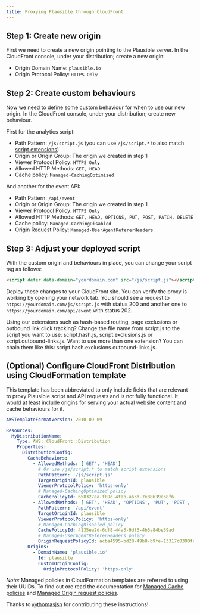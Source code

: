 ```yaml
---
title: Proxying Plausible through CloudFront
---
```


## Step 1: Create new origin

First we need to create a new origin pointing to the Plausible server. In the CloudFront console, under your distribution; create a new origin:

-   Origin Domain Name: `plausible.io`
-   Origin Protocol Policy: `HTTPS Only`

## Step 2: Create custom behaviours

Now we need to define some custom behaviour for when to use our new origin. In the CloudFront console, under your distribution; create new behaviour.

First for the analytics script:

- Path Pattern: `/js/script.js` (you can use `/js/script.*` to also match [script extensions](https://plausible.io/docs/script-extensions))
- Origin or Origin Group: The origin we created in step 1
- Viewer Protocol Policy: `HTTPS Only`
- Allowed HTTP Methods: `GET, HEAD`
- Cache policy: `Managed-CachingOptimized`

And another for the event API:

- Path Pattern: `/api/event`
- Origin or Origin Group: The origin we created in step 1
- Viewer Protocol Policy: `HTTPS Only`
- Allowed HTTP Methods: `GET, HEAD, OPTIONS, PUT, POST, PATCH, DELETE`
- Cache policy: `Managed-CachingDisabled`
- Origin Request Policy: `Managed-UserAgentRefererHeaders`

## Step 3: Adjust your deployed script

With the custom origin and behaviours in place, you can change your script tag as follows:

```html
<script defer data-domain="yourdomain.com" src="/js/script.js"></script>
```

Deploy these changes to your CloudFront site. You can verify the proxy is working by opening your network tab. You should see a request to
`https://yourdomain.com/js/script.js` with status 200 and another one to `https://yourdomain.com/api/event` with status 202.

Using our extensions such as hash-based routing, page exclusions or outbound link click tracking? Change the file name from script.js to the script you want to use: script.hash.js, script.exclusions.js or script.outbound-links.js. Want to use more than one extension? You can chain them like this: script.hash.exclusions.outbound-links.js.

## (Optional) Configure CloudFront Distribution using CloudFormation template

This template has been abbreviated to only include fields that are relevant to proxy Plausible script and API requests and is not fully functional. It would at least include origins for serving your actual website content and cache behaviours for it.

```yaml
AWSTemplateFormatVersion: 2010-09-09

Resources:
  MyDistributionName:
    Type: AWS::CloudFront::Distribution
    Properties:
      DistributionConfig:
        CacheBehaviors:
          - AllowedMethods: ['GET', 'HEAD']
            # Or use /js/script.* to match script extensions
            PathPattern: '/js/script.js'
            TargetOriginId: plausible
            ViewerProtocolPolicy: 'https-only'
            # Managed-CachingOptimized policy
            CachePolicyId: 658327ea-f89d-4fab-a63d-7e88639e58f6
          - AllowedMethods: ['GET', 'HEAD', 'OPTIONS', 'PUT', 'POST', 'PATCH', 'DELETE']
            PathPattern: '/api/event'
            TargetOriginId: plausible
            ViewerProtocolPolicy: 'https-only'
            # Managed-CachingDisabled policy
            CachePolicyId: 4135ea2d-6df8-44a3-9df3-4b5a84be39ad
            # Managed-UserAgentRefererHeaders policy
            OriginRequestPolicyId: acba4595-bd28-49b8-b9fe-13317c0390fa
        Origins:
          - DomainName: 'plausible.io'
            Id: plausible
            CustomOriginConfig:
              OriginProtocolPolicy: 'https-only'
```

*Note:* Managed policies in CloudFormation templates are referred to using their UUIDs. To find out ore read the documentation for [Managed Cache policies](https://docs.aws.amazon.com/AmazonCloudFront/latest/DeveloperGuide/using-managed-cache-policies.html) and [Managed Origin request policies](https://docs.aws.amazon.com/AmazonCloudFront/latest/DeveloperGuide/using-managed-origin-request-policies.html).

Thanks to [@thomasjsn](https://github.com/thomasjsn) for contributing these instructions!
